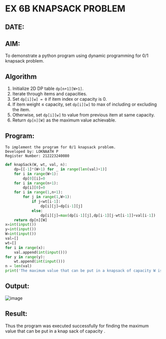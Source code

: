 # EX 6B KNAPSACK PROBLEM
## DATE:
## AIM:
To demonstrate a python program using dynamic programming for 0/1 knapsack problem.



## Algorithm
1. Initialize 2D DP table `dp[n+1][W+1]`.
2. Iterate through items and capacities.
3. Set `dp[i][w] = 0` if item index or capacity is 0.
4. If item weight ≤ capacity, set `dp[i][w]` to max of including or excluding the item.
5. Otherwise, set `dp[i][w]` to value from previous item at same capacity.
6. Return `dp[n][W]` as the maximum value achievable.
   
## Program:
```
To implement the program for 0/1 knapsack problem.
Developed by: LOKNAATH P 
Register Number: 212223240080
```
```py
def knapSack(W, wt, val, n):
    dp=[[-1]*(W+1) for _ in range(len(val)+1)]
    for i in range(W+1):
        dp[0][i]=0
    for i in range(n+1):
        dp[i][0]=0
    for i in range(1,n+1):
        for j in range(1,W+1):
            if j<wt[i-1]:
                dp[i][j]=dp[i-1][j]
            else:
                dp[i][j]=max(dp[i-1][j],dp[i-1][j-wt[i-1]]+val[i-1])
    return dp[n][W]
x=int(input())
y=int(input())
W=int(input())
val=[]
wt=[]
for i in range(x):
    val.append(int(input()))
for y in range(y):
    wt.append(int(input()))
n = len(val)
print('The maximum value that can be put in a knapsack of capacity W is: ',knapSack(W, wt, val, n))
```

## Output:
![image](https://github.com/user-attachments/assets/ac2745d0-e7f2-4c9f-a411-1b7c8f242de3)



## Result:
Thus the program was executed successfully for finding the maximum value that can be put in a knap sack of capacity .
